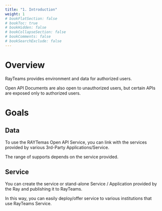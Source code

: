 ```yaml
---
title: "1. Introduction"
weight: 1
# bookFlatSection: false
# bookToc: true
# bookHidden: false
# bookCollapseSection: false
# bookComments: false
# bookSearchExclude: false
---
```


# Overview

RayTeams provides environment and data for authorized users.

Open API Documents are also open to unauthorized users, but certain APIs are exposed only to authorized users.

# Goals

## Data

To use the RAYTemas Open API Service, you can link with the services provided by various 3rd-Party Applications/Service.

The range of supports depends on the service provided.

## Service

You can create the service or stand-alone Service / Application provided by the Ray and publishing it to RayTeams.

In this way, you can easily deploy/offer service to various institutions that use RayTeams Service.